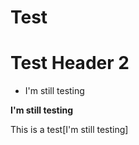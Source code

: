 # Test

# Test Header 2

* I'm still testing

__I'm still testing__

This is a test[I'm still testing]